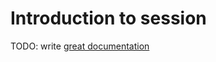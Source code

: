 # Introduction to session

TODO: write [great documentation](http://jacobian.org/writing/what-to-write/)
